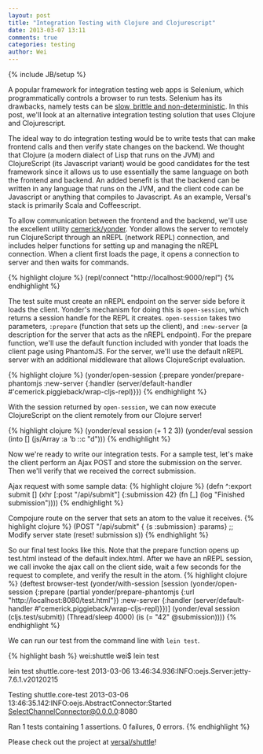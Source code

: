 ```yaml
---
layout: post
title: "Integration Testing with Clojure and Clojurescript"
date: 2013-03-07 13:11
comments: true
categories: testing
author: Wei
---
```


{% include JB/setup %}

A popular framework for integration testing web apps is Selenium, which programmatically controls a browser to run tests. Selenium has its drawbacks, namely tests can be [slow, brittle and non-deterministic](http://jdrew33.blogspot.com/2012/02/pros-and-cons-of-selenium.html). In this post, we'll look at an alternative integration testing solution that uses Clojure and Clojurescript.

The ideal way to do integration testing would be to write tests that can make frontend calls and then verify state changes on the backend. We thought that Clojure (a modern dialect of Lisp that runs on the JVM) and ClojureScript (its Javascript variant) would be good candidates for the test framework since it allows us to use essentially the same language on both the frontend and backend. An added benefit is that the backend can be written in any language that runs on the JVM, and the client code can be Javascript or anything that compiles to Javascript. As an example, Versal's stack is primarily Scala and Coffeescript.

To allow communication between the frontend and the backend, we'll use the excellent utility [cemerick/yonder](http://github.com/cemerick/yonder). Yonder allows the server to remotely run ClojureScript through an nREPL (network REPL) connection, and includes helper functions for setting up and managing the nREPL connection. When a client first loads the page, it opens a connection to server and then waits for commands.

{% highlight clojure %}
(repl/connect "http://localhost:9000/repl")
{% endhighlight %}

The test suite must create an nREPL endpoint on the server side before it loads the client. Yonder's mechanism for doing this is `open-session`, which returns a session handle for the REPL it creates. `open-session` takes two parameters, `:prepare` (function that sets up the client), and `:new-server` (a description for the server that acts as the nREPL endpoint). For the prepare function, we'll use the default function included with yonder that loads the client page using PhantomJS. For the server, we'll use the default nREPL server with an additional middleware that allows ClojureScript evaluation.

{% highlight clojure %}
(yonder/open-session
              {:prepare yonder/prepare-phantomjs
               :new-server
               {:handler (server/default-handler
                           #'cemerick.piggieback/wrap-cljs-repl)}})
{% endhighlight %}

With the session returned by `open-session`, we can now execute ClojureScript on the client remotely from our Clojure server!

{% highlight clojure %}
(yonder/eval session (+ 1 2 3))
(yonder/eval session (into [] (js/Array :a 'b ::c "d")))
{% endhighlight %}

Now we're ready to write our integration tests. For a sample test, let's make the client perform an Ajax POST and store the submission on the server. Then we'll verify that we received the correct submission.

Ajax request with some sample data:
{% highlight clojure %}
(defn ^:export submit []
  (xhr [:post "/api/submit"] {:submission 42}
       (fn [_] (log "Finished submission"))))
{% endhighlight %}

Compojure route on the server that sets an atom to the value it receives.
{% highlight clojure %}
(POST "/api/submit"
                 { {s :submission} :params}
                 ;; Modify server state
                 (reset! submission s))
{% endhighlight %}

So our final test looks like this. Note that the prepare function opens up test.html instead of the default index.html. After we have an nREPL session, we call invoke the ajax call on the client side, wait a few seconds for the request to complete, and verify the result in the atom.
{% highlight clojure %}
(deftest browser-test
         (yonder/with-session
           [session
            (yonder/open-session
              {:prepare (partial yonder/prepare-phantomjs
                                 {:url "http://localhost:8080/test.html"})
               :new-server
               {:handler (server/default-handler
                           #'cemerick.piggieback/wrap-cljs-repl)}})]
           (yonder/eval session (cljs.test/submit))
           (Thread/sleep 4000)
           (is (= "42" @submission))))
{% endhighlight %}


We can run our test from the command line with `lein test`.

{% highlight bash %}
wei:shuttle wei$ lein test

lein test shuttle.core-test
2013-03-06 13:46:34.936:INFO:oejs.Server:jetty-7.6.1.v20120215

Testing shuttle.core-test
2013-03-06 13:46:35.142:INFO:oejs.AbstractConnector:Started SelectChannelConnector@0.0.0.0:8080

Ran 1 tests containing 1 assertions.
0 failures, 0 errors.
{% endhighlight %}


Please check out the project at [versal/shuttle](http://www.github.com/versal/shuttle)!
